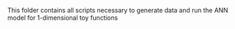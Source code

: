 This folder contains all scripts necessary to generate data and run the ANN model for 1-dimensional toy functions
